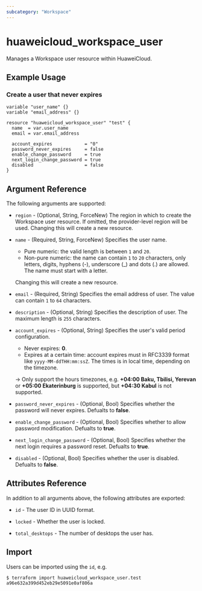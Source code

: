 ```yaml
---
subcategory: "Workspace"
---
```


# huaweicloud_workspace_user

Manages a Workspace user resource within HuaweiCloud.

## Example Usage

### Create a user that never expires

```hcl
variable "user_name" {}
variable "email_address" {}

resource "huaweicloud_workspace_user" "test" {
  name  = var.user_name
  email = var.email_address

  account_expires            = "0"
  password_never_expires     = false
  enable_change_password     = true
  next_login_change_password = true
  disabled                   = false
}
```

## Argument Reference

The following arguments are supported:

* `region` - (Optional, String, ForceNew) The region in which to create the Workspace user resource.
  If omitted, the provider-level region will be used. Changing this will create a new resource.

* `name` - (Required, String, ForceNew) Specifies the user name.
  + Pure numeric: the valid length is between `1` and `20`.
  + Non-pure numeric: the name can contain `1` to `20` characters, only letters, digits, hyphens (-), underscore (_) and
  dots (.) are allowed. The name must start with a letter.

  Changing this will create a new resource.

* `email` - (Required, String) Specifies the email address of user. The value can contain `1` to `64` characters.

* `description` - (Optional, String) Specifies the description of user. The maximum length is `255` characters.

* `account_expires` - (Optional, String) Specifies the user's valid period configuration.
  + Never expires: **0**.
  + Expires at a certain time: account expires must in RFC3339 format like `yyyy-MM-ddTHH:mm:ssZ`.
    The times is in local time, depending on the timezone.

  -> Only support the hours timezones, e.g. **+04:00 Baku, Tbilisi, Yerevan** or **+05:00 Ekaterinburg** is supported,
     but **+04:30 Kabul** is not supported.

* `password_never_expires` - (Optional, Bool) Specifies whether the password will never expires.
  Defualts to **false**.

* `enable_change_password` - (Optional, Bool) Specifies whether to allow password modification.
  Defualts to **true**.

* `next_login_change_password` - (Optional, Bool) Specifies whether the next login requires a password reset.
  Defualts to **true**.

* `disabled` - (Optional, Bool) Specifies whether the user is disabled.
  Defualts to **false**.

## Attributes Reference

In addition to all arguments above, the following attributes are exported:

* `id` - The user ID in UUID format.

* `locked` - Whether the user is locked.

* `total_desktops` - The number of desktops the user has.

## Import

Users can be imported using the `id`, e.g.

```
$ terraform import huaweicloud_workspace_user.test a96e632a399d452eb29e5091e0af806a
```
